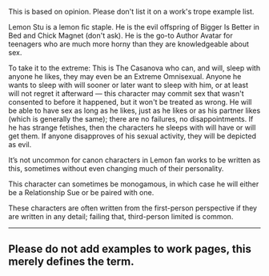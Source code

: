 This is based on opinion. Please don't list it on a work's trope example list.

Lemon Stu is a lemon fic staple. He is the evil offspring of Bigger Is Better in Bed and Chick Magnet (don't ask). He is the go-to Author Avatar for teenagers who are much more horny than they are knowledgeable about sex.

To take it to the extreme: This is The Casanova who can, and will, sleep with anyone he likes, they may even be an Extreme Omnisexual. Anyone he wants to sleep with will sooner or later want to sleep with him, or at least will not regret it afterward — this character may commit sex that wasn't consented to before it happened, but it won't be treated as wrong. He will be able to have sex as long as he likes, just as he likes or as his partner likes (which is generally the same); there are no failures, no disappointments. If he has strange fetishes, then the characters he sleeps with will have or will get them. If anyone disapproves of his sexual activity, they will be depicted as evil.

It’s not uncommon for canon characters in Lemon fan works to be written as this, sometimes without even changing much of their personality.

This character can sometimes be monogamous, in which case he will either be a Relationship Sue or be paired with one.

These characters are often written from the first-person perspective if they are written in any detail; failing that, third-person limited is common.

___

## Please do not add examples to work pages, this merely defines the term.